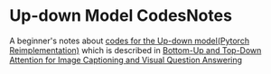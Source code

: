 # Up-down Model CodesNotes
A beginner's notes about [codes for the Up-down model(Pytorch Reimplementation)](https://github.com/hengyuan-hu/bottom-up-attention-vqa) which is described in [Bottom-Up and Top-Down Attention for Image Captioning and Visual Question Answering](https://openaccess.thecvf.com/content_cvpr_2018/html/Anderson_Bottom-Up_and_Top-Down_CVPR_2018_paper.html)
